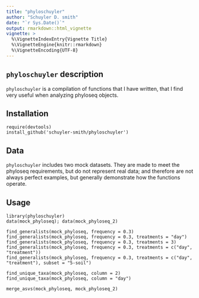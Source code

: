 ```yaml
---
title: "phyloschuyler"
author: "Schuyler D. smith"
date: "`r Sys.Date()`"
output: rmarkdown::html_vignette
vignette: >
  %\VignetteIndexEntry{Vignette Title}
  %\VignetteEngine{knitr::rmarkdown}
  %\VignetteEncoding{UTF-8}
---
```


## `phyloschuyler` description

`phyloschuyler` is a compilation of functions that I have written, that I find very useful when analyzing phyloseq objects.

## Installation

```
require(devtools)
install_github('schuyler-smith/phyloschuyler')
```

## Data

`phyloschuyler` includes two mock datasets. They are made to meet the phyloseq requirements, but do not represent real data; and therefore are not always perfect examples, but generally demonstrate how the functions operate.

## Usage

```
library(phyloschuyler)
data(mock_phyloseq); data(mock_phyloseq_2)

find_generalists(mock_phyloseq, frequency = 0.3)
find_generalists(mock_phyloseq, frequency = 0.3, treatments = "day")
find_generalists(mock_phyloseq, frequency = 0.3, treatments = 3)
find_generalists(mock_phyloseq, frequency = 0.3, treatments = c("day", "treatment"))
find_generalists(mock_phyloseq, frequency = 0.3, treatments = c("day", "treatment"), subset = "5-soil")

find_unique_taxa(mock_phyloseq, column = 2)
find_unique_taxa(mock_phyloseq, column = "day")

merge_asvs(mock_phyloseq, mock_phyloseq_2)
```
